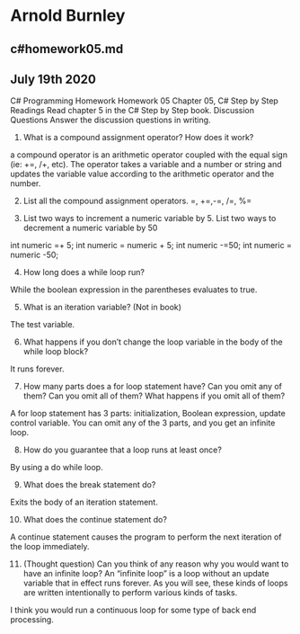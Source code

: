 # Arnold Burnley
## c#homework05.md
## July 19th 2020

C# Programming Homework Homework 05
Chapter 05, C# Step by Step
Readings
Read chapter 5 in the C# Step by Step book.
Discussion Questions
Answer the discussion questions in writing.

1. What is a compound assignment operator? How does it work?

a compound operator is an arithmetic operator coupled with the equal sign (ie: +=,  /+, etc). The operator
takes a variable and a number or string and updates the variable value according to the arithmetic operator and the number.

2. List all the compound assignment operators.
 =, +=,-=, /=, %=

3. List two ways to increment a numeric variable by 5. List two ways to decrement a numeric variable by 50

int numeric =+ 5;
int numeric = numeric + 5;
int numeric -=50;
int numeric = numeric -50;

4. How long does a while loop run?

While the boolean expression in the parentheses evaluates to true.

5. What is an iteration variable? (Not in book)

The test variable.

6. What happens if you don’t change the loop variable in the body of the while loop block?

It runs forever.

7. How many parts does a for loop statement have? Can you omit any of them? Can you omit all of
them? What happens if you omit all of them?

A for loop statement has 3 parts: initialization, Boolean expression, update control variable. You can omit any of the 3 parts, and you
get an infinite loop.

8. How do you guarantee that a loop runs at least once?

By using a do while loop.

9. What does the break statement do?

Exits the body of an iteration statement.

10. What does the continue statement do?

A continue statement causes the program to perform the next iteration of the loop immediately.

11. (Thought question) Can you think of any reason why you would want to have an infinite loop? An
“infinite loop” is a loop without an update variable that in effect runs forever. As you will see, these
kinds of loops are written intentionally to perform various kinds of tasks.

I think you would run a continuous loop for some type of back end processing.
